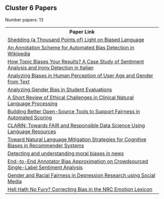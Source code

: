 ## Cluster 6 Papers

Number papers: 13
<html><table><tr>
<th>Paper Link</th>
</tr>
<tr>
<td><a href=https://www.semanticscholar.org/paper/2293db8ac03929c0cba78a13f9419ee08612f272>Shedding (a Thousand Points of) Light on Biased Language</a></td>
</tr>
<tr>
<td><a href=https://www.semanticscholar.org/paper/f9e7807231df7686660dda820d1ea1b80d19046b>An Annotation Scheme for Automated Bias Detection in Wikipedia</a></td>
</tr>
<tr>
<td><a href=https://www.semanticscholar.org/paper/a6f656276171fd1a4f43656c7ee377ec45d54879>How Topic Biases Your Results? A Case Study of Sentiment Analysis and Irony Detection in Italian</a></td>
</tr>
<tr>
<td><a href=https://www.semanticscholar.org/paper/52d791bae58bfb4a08c3a591ed916ab148bf09e8>Analyzing Biases in Human Perception of User Age and Gender from Text</a></td>
</tr>
<tr>
<td><a href=https://www.semanticscholar.org/paper/e022a3e643491335455faa1399c6ca8b94313938>Analyzing Gender Bias in Student Evaluations</a></td>
</tr>
<tr>
<td><a href=https://www.semanticscholar.org/paper/f7178c1d3522a7ad27e36d36236a7c56e1764aba>A Short Review of Ethical Challenges in Clinical Natural Language Processing</a></td>
</tr>
<tr>
<td><a href=https://www.semanticscholar.org/paper/3d17e7142161d9fe049873d462e73278299360f1>Building Better Open-Source Tools to Support Fairness in Automated Scoring</a></td>
</tr>
<tr>
<td><a href=https://www.semanticscholar.org/paper/d99812eae25c17e045d02c2b3906ac121ab25c86>CLARIN: Towards FAIR and Responsible Data Science Using Language Resources</a></td>
</tr>
<tr>
<td><a href=https://www.semanticscholar.org/paper/561059f3bf34400f41252c11f4cba1d9a1070fa8>Toward Natural Language Mitigation Strategies for Cognitive Biases in Recommender Systems</a></td>
</tr>
<tr>
<td><a href=https://www.semanticscholar.org/paper/acc5a82962b6b80a51d0aa125be110a662d331c4>Detecting and understanding moral biases in news</a></td>
</tr>
<tr>
<td><a href=https://www.semanticscholar.org/paper/b8b5d6bed24e5e82d94c5bf0f58ebf982ba68873>End-to-End Annotator Bias Approximation on Crowdsourced Single-Label Sentiment Analysis</a></td>
</tr>
<tr>
<td><a href=https://www.semanticscholar.org/paper/59cc744824163b5b8663e26bea0eb0ba2d2be9df>Gender and Racial Fairness in Depression Research using Social Media</a></td>
</tr>
<tr>
<td><a href=https://www.semanticscholar.org/paper/cc70ec5aa10ff158f7e9950ec38d65d6eb4a8ff3>Hell Hath No Fury? Correcting Bias in the NRC Emotion Lexicon</a></td>
</tr>
</table></html>
